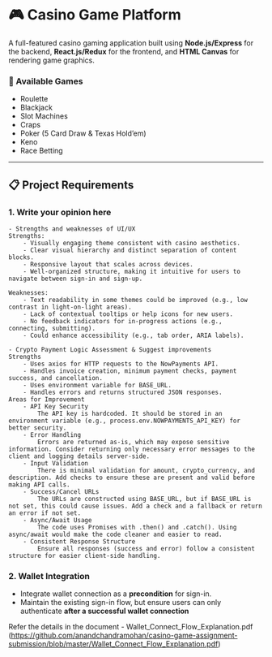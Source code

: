 # 🎮 Casino Game Platform

A full-featured casino gaming application built using **Node.js/Express** for the backend, **React.js/Redux** for the frontend, and **HTML Canvas** for rendering game graphics.

### 🎲 Available Games
- Roulette  
- Blackjack  
- Slot Machines  
- Craps  
- Poker (5 Card Draw & Texas Hold’em)  
- Keno  
- Race Betting

---

## 📋 Project Requirements

### 1. Write your opinion here
    - Strengths and weaknesses of UI/UX
    Strengths:
        - Visually engaging theme consistent with casino aesthetics.
        - Clear visual hierarchy and distinct separation of content blocks.
        - Responsive layout that scales across devices.
        - Well-organized structure, making it intuitive for users to navigate between sign-in and sign-up.

    Weaknesses:
        - Text readability in some themes could be improved (e.g., low contrast in light-on-light areas).
        - Lack of contextual tooltips or help icons for new users.
        - No feedback indicators for in-progress actions (e.g., connecting, submitting).
        - Could enhance accessibility (e.g., tab order, ARIA labels).

    - Crypto Payment Logic Assessment & Suggest improvements
    Strengths
        - Uses axios for HTTP requests to the NowPayments API.
        - Handles invoice creation, minimum payment checks, payment success, and cancellation.
        - Uses environment variable for BASE_URL.
        - Handles errors and returns structured JSON responses.
    Areas for Improvement
        - API Key Security
            The API key is hardcoded. It should be stored in an environment variable (e.g., process.env.NOWPAYMENTS_API_KEY) for better security.
        - Error Handling
            Errors are returned as-is, which may expose sensitive information. Consider returning only necessary error messages to the client and logging details server-side.
        - Input Validation
            There is minimal validation for amount, crypto_currency, and description. Add checks to ensure these are present and valid before making API calls.
        - Success/Cancel URLs
            The URLs are constructed using BASE_URL, but if BASE_URL is not set, this could cause issues. Add a check and a fallback or return an error if not set.
        - Async/Await Usage
            The code uses Promises with .then() and .catch(). Using async/await would make the code cleaner and easier to read.
        - Consistent Response Structure
            Ensure all responses (success and error) follow a consistent structure for easier client-side handling.
        
### 2. Wallet Integration
- Integrate wallet connection as a **precondition** for sign-in.
- Maintain the existing sign-in flow, but ensure users can only authenticate **after a successful wallet connection**

Refer the details in the document - Wallet_Connect_Flow_Explanation.pdf (https://github.com/anandchandramohan/casino-game-assignment-submission/blob/master/Wallet_Connect_Flow_Explanation.pdf)


